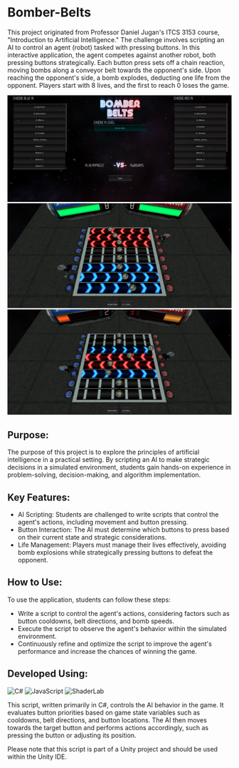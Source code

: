 # Bomber-Belts

This project originated from Professor Daniel Jugan's ITCS 3153 course, "Introduction to Artificial Intelligence." The challenge involves scripting an AI to control an agent (robot) tasked with pressing buttons. In this interactive application, the agent competes against another robot, both pressing buttons strategically. Each button press sets off a chain reaction, moving bombs along a conveyor belt towards the opponent's side. Upon reaching the opponent's side, a bomb explodes, deducting one life from the opponent. Players start with 8 lives, and the first to reach 0 loses the game.


<div align="center">
    <img src="/Media/image_1.JPG" alt="Screenshot of Live Server Extension" width="600">
</div>

<div align="center">
    <img src="/Media/image_2.JPG" alt="Screenshot of Live Server Extension" width="600">
</div>

<div align="center">
    <img src="/Media/image_3.JPG" alt="Screenshot of Live Server Extension" width="600">
</div>

## Purpose:

The purpose of this project is to explore the principles of artificial intelligence in a practical setting. By scripting an AI to make strategic decisions in a simulated environment, students gain hands-on experience in problem-solving, decision-making, and algorithm implementation.

## Key Features:

- AI Scripting: Students are challenged to write scripts that control the agent's actions, including movement and button pressing.
- Button Interaction: The AI must determine which buttons to press based on their current state and strategic considerations.
- Life Management: Players must manage their lives effectively, avoiding bomb explosions while strategically pressing buttons to defeat the opponent.

## How to Use:

To use the application, students can follow these steps:

- Write a script to control the agent's actions, considering factors such as button cooldowns, belt directions, and bomb speeds.
- Execute the script to observe the agent's behavior within the simulated environment.
- Continuously refine and optimize the script to improve the agent's performance and increase the chances of winning the game.

## Developed Using:

![C#](https://img.shields.io/badge/-C%23-blue?style=for-the-badge&logo=c-sharp&logoColor=white)
![JavaScript](https://img.shields.io/badge/-JavaScript-yellow?style=for-the-badge&logo=javascript&logoColor=black)
![ShaderLab](https://img.shields.io/badge/-ShaderLab-green?style=for-the-badge&logo=unity&logoColor=white)

This script, written primarily in C#, controls the AI behavior in the game. It evaluates button priorities based on game state variables such as cooldowns, belt directions, and button locations. The AI then moves towards the target button and performs actions accordingly, such as pressing the button or adjusting its position.

Please note that this script is part of a Unity project and should be used within the Unity IDE.
